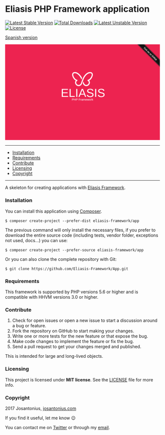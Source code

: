 # Eliasis PHP Framework application

[![Latest Stable Version](https://poser.pugx.org/eliasis-framework/app/v/stable)](https://packagist.org/packages/eliasis-framework/app) [![Total Downloads](https://poser.pugx.org/eliasis-framework/app/downloads)](https://packagist.org/packages/eliasis-framework/app) [![Latest Unstable Version](https://poser.pugx.org/eliasis-framework/app/v/unstable)](https://packagist.org/packages/eliasis-framework/app) [![License](https://poser.pugx.org/eliasis-framework/app/license)](https://packagist.org/packages/eliasis-framework/app)

[Spanish version](README-ES.md)

![image](https://github.com/Eliasis-Framework/Eliasis/blob/master/resources/eliasis-php-framework.png)

---

- [Installation](#installation)
- [Requirements](#requirements)
- [Contribute](#contribute)
- [Licensing](#licensing)
- [Copyright](#copyright)

---

A skeleton for creating applications with [Eliasis Framework](https://github.com/Eliasis-Framework/Eliasis).

### Installation

You can install this application using [Composer](http://getcomposer.org/download/).

    $ composer create-project --prefer-dist eliasis-framework/app

The previous command will only install the necessary files, if you prefer to download the entire source code (including tests, vendor folder, exceptions not used, docs...) you can use:

    $ composer create-project --prefer-source eliasis-framework/app

Or you can also clone the complete repository with Git:

	$ git clone https://github.com/Eliasis-Framework/App.git

### Requirements

This framework is supported by PHP versions 5.6 or higher and is compatible with HHVM versions 3.0 or higher.

### Contribute
1. Check for open issues or open a new issue to start a discussion around a bug or feature.
1. Fork the repository on GitHub to start making your changes.
1. Write one or more tests for the new feature or that expose the bug.
1. Make code changes to implement the feature or fix the bug.
1. Send a pull request to get your changes merged and published.

This is intended for large and long-lived objects.

### Licensing

This project is licensed under **MIT license**. See the [LICENSE](LICENSE) file for more info.

### Copyright

2017 Josantonius, [josantonius.com](https://josantonius.com/)

If you find it useful, let me know :wink:

You can contact me on [Twitter](https://twitter.com/Josantonius) or through my [email](mailto:hello@josantonius.com).